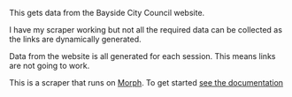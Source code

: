 This gets data from the Bayside City Council website.

I have my scraper working but not all the required data can be collected as the links are dynamically generated.

Data from the website is all generated for each session. This means links are not going to work.

This is a scraper that runs on [Morph](https://morph.io). To get started [see the documentation](https://morph.io/documentation)
